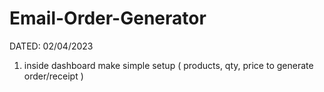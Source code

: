 # Email-Order-Generator

DATED: 02/04/2023

1. inside dashboard make simple setup ( products, qty, price to generate order/receipt )
